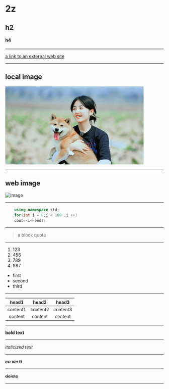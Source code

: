 # 2z
## h2
#### h4
****
[a link to an external web site](www.baidu.com)
****
## local image
![image](./2.jpg)
****
## web image 
![image](https://gss0.baidu.com/-vo3dSag_xI4khGko9WTAnF6hhy/zhidao/pic/item/63d0f703918fa0ec0d994ef72d9759ee3c6ddbe9.jpg)
****
```cpp
    using namespace std;
    for(int i = 0;i < 100 ;i ++)
    cout<<i<<endl;
```
****
> a block quote
****
1. 123
2. 456
3. 789
4. 987
- first
- second
- third
****
| head1 | head2 | head3
| :-----:|:-----:|:-----:|
| content1 | content2 | content3 |
| content | content | content |
****
**bold text**
****
*italicized text*
****
***cu xie ti***
****
~~delete~~
****
